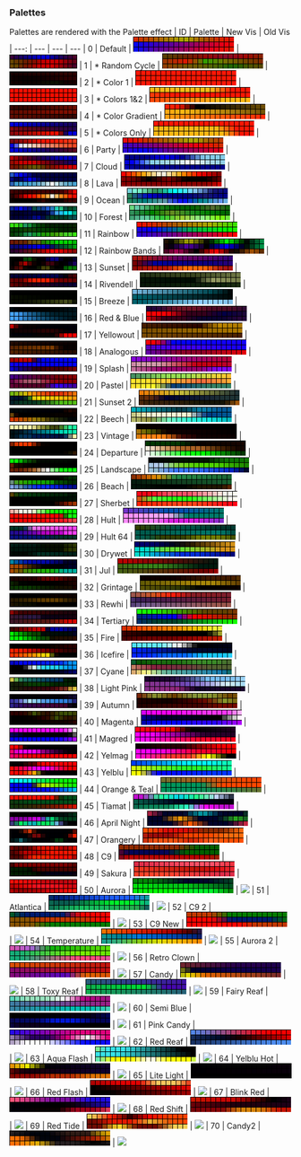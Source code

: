### Palettes
Palettes are rendered with the Palette effect
| ID | Palette | New Vis | Old Vis 
| ---: | --- | --- | ---
| 0 | Default | ![](gifs/PAL_00.gif) | ![](https://raw.githubusercontent.com/photocromax/WLED-live-visualizations/master/GIF//PAL_0.gif)
| 1 | * Random Cycle | ![](gifs/PAL_01.gif) | ![](https://raw.githubusercontent.com/photocromax/WLED-live-visualizations/master/GIF//PAL_1.gif)
| 2 | * Color 1 | ![](gifs/PAL_02.gif) | ![](https://raw.githubusercontent.com/photocromax/WLED-live-visualizations/master/GIF//PAL_2.gif)
| 3 | * Colors 1&2 | ![](gifs/PAL_03.gif) | ![](https://raw.githubusercontent.com/photocromax/WLED-live-visualizations/master/GIF//PAL_3.gif)
| 4 | * Color Gradient | ![](gifs/PAL_04.gif) | ![](https://raw.githubusercontent.com/photocromax/WLED-live-visualizations/master/GIF//PAL_4.gif)
| 5 | * Colors Only | ![](gifs/PAL_05.gif) | ![](https://raw.githubusercontent.com/photocromax/WLED-live-visualizations/master/GIF//PAL_5.gif)
| 6 | Party | ![](gifs/PAL_06.gif) | ![](https://raw.githubusercontent.com/photocromax/WLED-live-visualizations/master/GIF//PAL_6.gif)
| 7 | Cloud | ![](gifs/PAL_07.gif) | ![](https://raw.githubusercontent.com/photocromax/WLED-live-visualizations/master/GIF//PAL_7.gif)
| 8 | Lava | ![](gifs/PAL_08.gif) | ![](https://raw.githubusercontent.com/photocromax/WLED-live-visualizations/master/GIF//PAL_8.gif)
| 9 | Ocean | ![](gifs/PAL_09.gif) | ![](https://raw.githubusercontent.com/photocromax/WLED-live-visualizations/master/GIF//PAL_9.gif)
| 10 | Forest | ![](gifs/PAL_10.gif) | ![](https://raw.githubusercontent.com/photocromax/WLED-live-visualizations/master/GIF//PAL_10.gif)
| 11 | Rainbow | ![](gifs/PAL_11.gif) | ![](https://raw.githubusercontent.com/photocromax/WLED-live-visualizations/master/GIF//PAL_11.gif)
| 12 | Rainbow Bands | ![](gifs/PAL_12.gif) | ![](https://raw.githubusercontent.com/photocromax/WLED-live-visualizations/master/GIF//PAL_12.gif)
| 13 | Sunset | ![](gifs/PAL_13.gif) | ![](https://raw.githubusercontent.com/photocromax/WLED-live-visualizations/master/GIF//PAL_13.gif)
| 14 | Rivendell | ![](gifs/PAL_14.gif) | ![](https://raw.githubusercontent.com/photocromax/WLED-live-visualizations/master/GIF//PAL_14.gif)
| 15 | Breeze | ![](gifs/PAL_15.gif) | ![](https://raw.githubusercontent.com/photocromax/WLED-live-visualizations/master/GIF//PAL_15.gif)
| 16 | Red & Blue | ![](gifs/PAL_16.gif) | ![](https://raw.githubusercontent.com/photocromax/WLED-live-visualizations/master/GIF//PAL_16.gif)
| 17 | Yellowout | ![](gifs/PAL_17.gif) | ![](https://raw.githubusercontent.com/photocromax/WLED-live-visualizations/master/GIF//PAL_17.gif)
| 18 | Analogous | ![](gifs/PAL_18.gif) | ![](https://raw.githubusercontent.com/photocromax/WLED-live-visualizations/master/GIF//PAL_18.gif)
| 19 | Splash | ![](gifs/PAL_19.gif) | ![](https://raw.githubusercontent.com/photocromax/WLED-live-visualizations/master/GIF//PAL_19.gif)
| 20 | Pastel | ![](gifs/PAL_20.gif) | ![](https://raw.githubusercontent.com/photocromax/WLED-live-visualizations/master/GIF//PAL_20.gif)
| 21 | Sunset 2 | ![](gifs/PAL_21.gif) | ![](https://raw.githubusercontent.com/photocromax/WLED-live-visualizations/master/GIF//PAL_21.gif)
| 22 | Beech | ![](gifs/PAL_22.gif) | ![](https://raw.githubusercontent.com/photocromax/WLED-live-visualizations/master/GIF//PAL_22.gif)
| 23 | Vintage | ![](gifs/PAL_23.gif) | ![](https://raw.githubusercontent.com/photocromax/WLED-live-visualizations/master/GIF//PAL_23.gif)
| 24 | Departure | ![](gifs/PAL_24.gif) | ![](https://raw.githubusercontent.com/photocromax/WLED-live-visualizations/master/GIF//PAL_24.gif)
| 25 | Landscape | ![](gifs/PAL_25.gif) | ![](https://raw.githubusercontent.com/photocromax/WLED-live-visualizations/master/GIF//PAL_25.gif)
| 26 | Beach | ![](gifs/PAL_26.gif) | ![](https://raw.githubusercontent.com/photocromax/WLED-live-visualizations/master/GIF//PAL_26.gif)
| 27 | Sherbet | ![](gifs/PAL_27.gif) | ![](https://raw.githubusercontent.com/photocromax/WLED-live-visualizations/master/GIF//PAL_27.gif)
| 28 | Hult | ![](gifs/PAL_28.gif) | ![](https://raw.githubusercontent.com/photocromax/WLED-live-visualizations/master/GIF//PAL_28.gif)
| 29 | Hult 64 | ![](gifs/PAL_29.gif) | ![](https://raw.githubusercontent.com/photocromax/WLED-live-visualizations/master/GIF//PAL_29.gif)
| 30 | Drywet | ![](gifs/PAL_30.gif) | ![](https://raw.githubusercontent.com/photocromax/WLED-live-visualizations/master/GIF//PAL_30.gif)
| 31 | Jul | ![](gifs/PAL_31.gif) | ![](https://raw.githubusercontent.com/photocromax/WLED-live-visualizations/master/GIF//PAL_31.gif)
| 32 | Grintage | ![](gifs/PAL_32.gif) | ![](https://raw.githubusercontent.com/photocromax/WLED-live-visualizations/master/GIF//PAL_32.gif)
| 33 | Rewhi | ![](gifs/PAL_33.gif) | ![](https://raw.githubusercontent.com/photocromax/WLED-live-visualizations/master/GIF//PAL_33.gif)
| 34 | Tertiary | ![](gifs/PAL_34.gif) | ![](https://raw.githubusercontent.com/photocromax/WLED-live-visualizations/master/GIF//PAL_34.gif)
| 35 | Fire | ![](gifs/PAL_35.gif) | ![](https://raw.githubusercontent.com/photocromax/WLED-live-visualizations/master/GIF//PAL_35.gif)
| 36 | Icefire | ![](gifs/PAL_36.gif) | ![](https://raw.githubusercontent.com/photocromax/WLED-live-visualizations/master/GIF//PAL_36.gif)
| 37 | Cyane | ![](gifs/PAL_37.gif) | ![](https://raw.githubusercontent.com/photocromax/WLED-live-visualizations/master/GIF//PAL_37.gif)
| 38 | Light Pink | ![](gifs/PAL_38.gif) | ![](https://raw.githubusercontent.com/photocromax/WLED-live-visualizations/master/GIF//PAL_38.gif)
| 39 | Autumn | ![](gifs/PAL_39.gif) | ![](https://raw.githubusercontent.com/photocromax/WLED-live-visualizations/master/GIF//PAL_39.gif)
| 40 | Magenta | ![](gifs/PAL_40.gif) | ![](https://raw.githubusercontent.com/photocromax/WLED-live-visualizations/master/GIF//PAL_40.gif)
| 41 | Magred | ![](gifs/PAL_41.gif) | ![](https://raw.githubusercontent.com/photocromax/WLED-live-visualizations/master/GIF//PAL_41.gif)
| 42 | Yelmag | ![](gifs/PAL_42.gif) | ![](https://raw.githubusercontent.com/photocromax/WLED-live-visualizations/master/GIF//PAL_42.gif)
| 43 | Yelblu | ![](gifs/PAL_43.gif) | ![](https://raw.githubusercontent.com/photocromax/WLED-live-visualizations/master/GIF//PAL_43.gif)
| 44 | Orange & Teal | ![](gifs/PAL_44.gif) | ![](https://raw.githubusercontent.com/photocromax/WLED-live-visualizations/master/GIF//PAL_44.gif)
| 45 | Tiamat | ![](gifs/PAL_45.gif) | ![](https://raw.githubusercontent.com/photocromax/WLED-live-visualizations/master/GIF//PAL_45.gif)
| 46 | April Night | ![](gifs/PAL_46.gif) | ![](https://raw.githubusercontent.com/photocromax/WLED-live-visualizations/master/GIF//PAL_46.gif)
| 47 | Orangery | ![](gifs/PAL_47.gif) | ![](https://raw.githubusercontent.com/photocromax/WLED-live-visualizations/master/GIF//PAL_47.gif)
| 48 | C9 | ![](gifs/PAL_48.gif) | ![](https://raw.githubusercontent.com/photocromax/WLED-live-visualizations/master/GIF//PAL_48.gif)
| 49 | Sakura | ![](gifs/PAL_49.gif) | ![](https://raw.githubusercontent.com/photocromax/WLED-live-visualizations/master/GIF//PAL_49.gif)
| 50 | Aurora | ![](gifs/PAL_50.gif) | ![](https://raw.githubusercontent.com/photocromax/WLED-live-visualizations/master/GIF//PAL_50.gif)
| 51 | Atlantica | ![](gifs/PAL_51.gif) | ![](https://raw.githubusercontent.com/photocromax/WLED-live-visualizations/master/GIF//PAL_51.gif)
| 52 | C9 2 | ![](gifs/PAL_52.gif) | ![](https://raw.githubusercontent.com/photocromax/WLED-live-visualizations/master/GIF//PAL_52.gif)
| 53 | C9 New | ![](gifs/PAL_53.gif) | ![](https://raw.githubusercontent.com/photocromax/WLED-live-visualizations/master/GIF//PAL_53.gif)
| 54 | Temperature | ![](gifs/PAL_54.gif) | ![](https://raw.githubusercontent.com/photocromax/WLED-live-visualizations/master/GIF//PAL_54.gif)
| 55 | Aurora 2 | ![](gifs/PAL_55.gif) | ![](https://raw.githubusercontent.com/photocromax/WLED-live-visualizations/master/GIF//PAL_55.gif)
| 56 | Retro Clown | ![](gifs/PAL_56.gif) | ![](https://raw.githubusercontent.com/photocromax/WLED-live-visualizations/master/GIF//PAL_56.gif)
| 57 | Candy | ![](gifs/PAL_57.gif) | ![](https://raw.githubusercontent.com/photocromax/WLED-live-visualizations/master/GIF//PAL_57.gif)
| 58 | Toxy Reaf | ![](gifs/PAL_58.gif) | ![](https://raw.githubusercontent.com/photocromax/WLED-live-visualizations/master/GIF//PAL_58.gif)
| 59 | Fairy Reaf | ![](gifs/PAL_59.gif) | ![](https://raw.githubusercontent.com/photocromax/WLED-live-visualizations/master/GIF//PAL_59.gif)
| 60 | Semi Blue | ![](gifs/PAL_60.gif) | ![](https://raw.githubusercontent.com/photocromax/WLED-live-visualizations/master/GIF//PAL_60.gif)
| 61 | Pink Candy | ![](gifs/PAL_61.gif) | ![](https://raw.githubusercontent.com/photocromax/WLED-live-visualizations/master/GIF//PAL_61.gif)
| 62 | Red Reaf | ![](gifs/PAL_62.gif) | ![](https://raw.githubusercontent.com/photocromax/WLED-live-visualizations/master/GIF//PAL_62.gif)
| 63 | Aqua Flash | ![](gifs/PAL_63.gif) | ![](https://raw.githubusercontent.com/photocromax/WLED-live-visualizations/master/GIF//PAL_63.gif)
| 64 | Yelblu Hot | ![](gifs/PAL_64.gif) | ![](https://raw.githubusercontent.com/photocromax/WLED-live-visualizations/master/GIF//PAL_64.gif)
| 65 | Lite Light | ![](gifs/PAL_65.gif) | ![](https://raw.githubusercontent.com/photocromax/WLED-live-visualizations/master/GIF//PAL_65.gif)
| 66 | Red Flash | ![](gifs/PAL_66.gif) | ![](https://raw.githubusercontent.com/photocromax/WLED-live-visualizations/master/GIF//PAL_66.gif)
| 67 | Blink Red | ![](gifs/PAL_67.gif) | ![](https://raw.githubusercontent.com/photocromax/WLED-live-visualizations/master/GIF//PAL_67.gif)
| 68 | Red Shift | ![](gifs/PAL_68.gif) | ![](https://raw.githubusercontent.com/photocromax/WLED-live-visualizations/master/GIF//PAL_68.gif)
| 69 | Red Tide | ![](gifs/PAL_69.gif) | ![](https://raw.githubusercontent.com/photocromax/WLED-live-visualizations/master/GIF//PAL_69.gif)
| 70 | Candy2 | ![](gifs/PAL_70.gif) | ![](https://raw.githubusercontent.com/photocromax/WLED-live-visualizations/master/GIF//PAL_70.gif)
